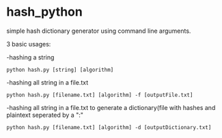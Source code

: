 # hash_python
simple hash dictionary generator using command line arguments.

3 basic usages:

-hashing a string

`python hash.py [string] [algorithm]`
    
-hashing all string in a file.txt

`python hash.py [filename.txt] [algorithm] -f [outputFile.txt]`
    
-hashing all string in a file.txt to generate a dictionary(file with hashes and plaintext seperated by a ":"

`python hash.py [filename.txt] [algorithm] -d [outputDictionary.txt]`

